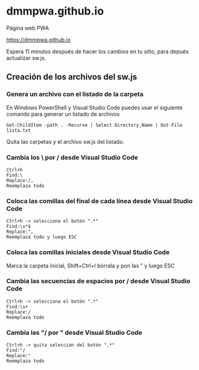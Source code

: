# dmmpwa.github.io
Página web PWA

https://dmmpwa.github.io

Espera 11 minutos después de hacer
los cambios en tu sitio, para
depués actualizar sw.js.

## Creación de los archivos del sw.js

### Genera un archivo con el listado de la carpeta 
En Windows PowerShell y Visual Studio Code puedes usar el siguiente comando para
generar un listado de archivos

```
Get-ChildItem -path . -Recurse | Select Directory,Name | Out-File lista.txt
```

Quita las carpetas y el archivo sw.js del listado.

### Cambia los \ por / desde Visual Studio Code

```
Ctrl+h
Find:\
Replace:/,
Reemplaza todo
```
 
### Coloca las comillas del final de cada línea desde Visual Studio Code
```
Ctrl+h -> selecciona el botón ".*"
Find:\s*$
Replace:",
Reemplaza todo y luego ESC
```

### Coloca las comillas iniciales desde Visual Studio Code
Marca la carpeta inicial, Shift+Ctrl+l bórrala y pon las " y luego ESC

### Cambia las secuencias de espacios por / desde Visual Studio Code
```
Ctrl+h -> selecciona el botón ".*"
Find:\s+
Replace:/
Reemplaza todo
```

### Cambia las "/ por " desde Visual Studio Code
```
Ctrl+h -> quita selección del botón ".*"
Find:"/
Replace:"
Reemplaza todo
```
